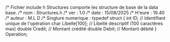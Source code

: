 /* Fichier include h Structures comporte les structure de base de la data base.
/* nom : Structures.h 
/* ver : 1.0
/* date : 15/08/2025
/* H'eure : 19.40
/* auteur : M.L D
/* Singture numerique : 
typedef struct {
    int ID;                 // Identifiant unique de l'opération
    char Libelle[100];      // Libellé descriptif (100 caractères max)
    double Credit;          // Montant crédité
    double Debit;           // Montant débité
} Operation;
